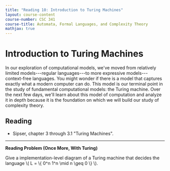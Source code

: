 ```yaml
---
title: "Reading 10: Introduction to Turing Machines"
layout: course-content
course-number: CSC 341
course-title: Automata, Formal Languages, and Complexity Theory
mathjax: true
---
```


# Introduction to Turing Machines

In our exploration of computational models, we've moved from relatively limited models---regular languages---to more expressive models---context-free languages.
You might wonder if there is a model that captures exactly what a modern computer can do.
This model is our terminal point in the study of fundamental computational models: the Turing machine.
Over the next few days, we'll learn about this model of computation and analyze it in depth because it is the foundation on which we will build our study of complexity theory.

## Reading

* Sipser, chapter 3 through 3.1 "Turing Machines".

---

**Reading Problem (Once More, With Turing)**

Give a implementation-level diagram of a Turing machine that decides the language \\( L = \\{ 0^n 1^n \mid n \geq 0 \\} \\).

